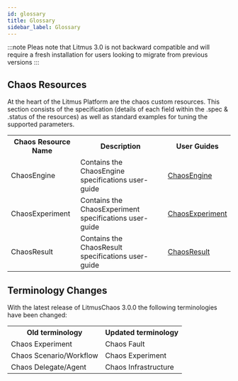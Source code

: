 ```yaml
---
id: glossary
title: Glossary
sidebar_label: Glossary
---
```


:::note
Pleas note that Litmus 3.0 is not backward compatible and will require a fresh installation for users looking to migrate from previous versions
:::

## Chaos Resources

At the heart of the Litmus Platform are the chaos custom resources. This section consists of the specification (details of each field within the .spec & .status of the resources) as well as standard examples for tuning the supported parameters.

<table>
<tr>
  <th>Chaos Resource Name</th>
  <th>Description</th>
  <th>User Guides</th>
</tr>
<tr>
  <td>ChaosEngine</td>
  <td>Contains the ChaosEngine specifications user-guide</td>
  <td><a href="https://litmuschaos.github.io/litmus/experiments/concepts/chaos-resources/chaos-engine/contents/">ChaosEngine</a></td>
</tr>
<tr>
  <td>ChaosExperiment</td>
  <td>Contains the ChaosExperiment specifications user-guide</td>
  <td><a href="https://litmuschaos.github.io/litmus/experiments/concepts/chaos-resources/chaos-experiment/contents/">ChaosExperiment</a></td>
</tr>
<tr>
  <td>ChaosResult</td>
  <td>Contains the ChaosResult specifications user-guide</td>
  <td><a href="https://litmuschaos.github.io/litmus/experiments/concepts/chaos-resources/chaos-result/contents/">ChaosResult</a></td>
</tr>
</table>

## Terminology Changes

With the latest release of LitmusChaos 3.0.0 the following terminologies have been changed:

<table>
<tr>
  <th>Old terminology</th>
  <th>Updated terminology</th>
</tr>
<tr>
<td>Chaos Experiment</td>
<td>Chaos Fault</td>
</tr>
<tr>
<td>Chaos Scenario/Workflow</td>
<td>Chaos Experiment</td>
</tr>
<tr>
<td>Chaos Delegate/Agent</td>
<td>Chaos Infrastructure</td>
</tr>
</table>
